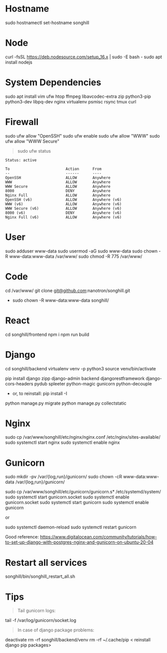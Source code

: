 # Hostname

sudo hostnamectl set-hostname songhill


# Node

curl -fsSL https://deb.nodesource.com/setup_16.x | sudo -E bash -
sudo apt install nodejs


# System Dependencies

sudo apt install vim ufw htop ffmpeg libavcodec-extra zip python3-pip python3-dev libpq-dev nginx virtualenv psmisc rsync tmux curl


# Firewall

sudo ufw allow "OpenSSH"
sudo ufw enable
sudo ufw allow "WWW"
sudo ufw allow "WWW Secure"

> sudo ufw status

```
Status: active

To                         Action      From
--                         ------      ----
OpenSSH                    ALLOW       Anywhere                  
WWW                        ALLOW       Anywhere                  
WWW Secure                 ALLOW       Anywhere                  
8000                       DENY        Anywhere                  
Nginx Full                 ALLOW       Anywhere                  
OpenSSH (v6)               ALLOW       Anywhere (v6)             
WWW (v6)                   ALLOW       Anywhere (v6)             
WWW Secure (v6)            ALLOW       Anywhere (v6)             
8000 (v6)                  DENY        Anywhere (v6)             
Nginx Full (v6)            ALLOW       Anywhere (v6)
```

# User

sudo adduser www-data
sudo usermod -aG sudo www-data
sudo chown -R www-data:www-data /var/www/
sudo chmod -R 775 /var/www/


# Code

cd /var/www/
git clone git@github.com:nanotron/songhill.git

- sudo chown -R www-data:www-data songhill/


# React

cd songhill/frontend
npm i
npm run build


# Django

cd songhill/backend
virtualenv venv -p python3
source venv/bin/activate

pip install django zipp django-admin backend djangorestframework django-cors-headers pydub spleeter python-magic gunicorn python-decouple
  - or, to reinstall: pip install -I <above packages>

python manage.py migrate
python manage.py collectstatic


# Nginx

sudo cp /var/www/songhill/etc/nginx/nginx.conf /etc/nginx/sites-available/
sudo systemctl start nginx
sudo systemctl enable nginx

# Gunicorn

sudo mkdir -pv /var/{log,run}/gunicorn/
sudo chown -cR www-data:www-data /var/{log,run}/gunicorn/

sudo cp /var/www/songhill/etc/gunicorn/gunicorn.s* /etc/systemd/system/
sudo systemctl start gunicorn.socket
sudo systemctl enable gunicorn.socket
sudo systemctl start gunicorn
sudo systemctl enable gunicorn

or

sudo systemctl daemon-reload
sudo systemctl restart gunicorn

Good reference: https://www.digitalocean.com/community/tutorials/how-to-set-up-django-with-postgres-nginx-and-gunicorn-on-ubuntu-20-04


# Restart all services

songhill/bin/songhill_restart_all.sh


# Tips

> Tail gunicorn logs:

tail -f /var/log/gunicorn/socket.log

> In case of django package problems:

deactivate
rm -rf songhill/backend/venv
rm -rf ~/.cache/pip
< reinstall django pip packages>

